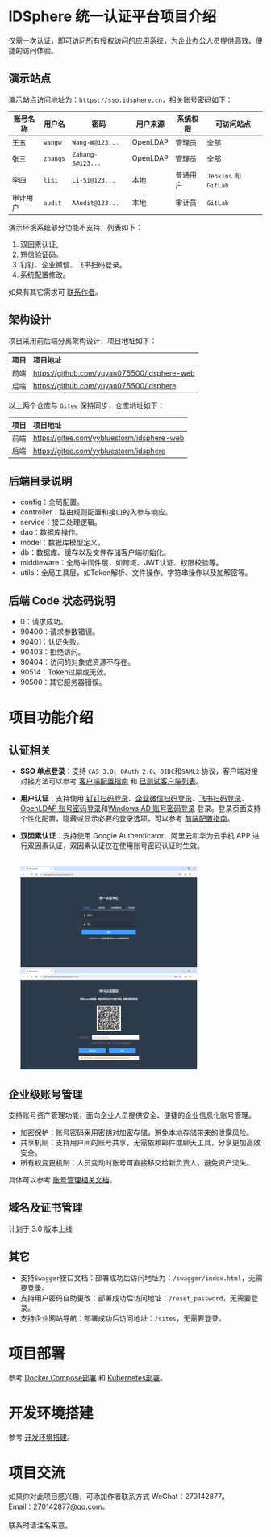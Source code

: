 # IDSphere 统一认证平台项目介绍
仅需一次认证，即可访问所有授权访问的应用系统，为企业办公人员提供高效、便捷的访问体验。
## 演示站点
演示站点访问地址为：`https://sso.idsphere.cn`，相关账号密码如下：

| 账号名称 | 用户名      | 密码                | 用户来源     | 系统权限 | 可访问站点                |
|------|----------|-------------------|----------|------|----------------------|
| 王五   | `wangw`  | `Wang-W@123...`   | OpenLDAP | 管理员  | 全部                   |
| 张三   | `zhangs` | `Zahang-S@123...` | OpenLDAP | 管理员  | 全部                   |
| 李四   | `lisi`   | `Li-Si@123...`    | 本地       | 普通用户 | `Jenkins` 和 `GitLab` |
| 审计用户 | `audit`  | `AAudit@123...`   | 本地       | 审计员  | `GitLab`             |

演示环境系统部分功能不支持，列表如下：
1. 双因素认证。
2. 短信验证码。
3. 钉钉、企业微信、飞书扫码登录。
4. 系统配置修改。

如果有其它需求可 [联系作者](#项目交流)。
## 架构设计
项目采用前后端分离架构设计，项目地址如下：

| 项目  | 项目地址                                        |
|:----|:--------------------------------------------|
| 前端  | https://github.com/yuyan075500/idsphere-web |                                                                                                              |
| 后端  | https://github.com/yuyan075500/idsphere     |

以上两个仓库与 `Gitee` 保持同步，仓库地址如下：

| 项目  | 项目地址                                       |
|:----|:-------------------------------------------|
| 前端  | https://gitee.com/yybluestorm/idsphere-web |                                                                                                              |
| 后端  | https://gitee.com/yybluestorm/idsphere     |
## 后端目录说明
* config：全局配置。
* controller：路由规则配置和接口的入参与响应。
* service：接口处理逻辑。
* dao：数据库操作。
* model：数据库模型定义。
* db：数据库、缓存以及文件存储客户端初始化。
* middleware：全局中间件层，如跨域、JWT认证、权限校验等。
* utils：全局工具层，如Token解析、文件操作、字符串操作以及加解密等。
## 后端 Code 状态码说明
* 0：请求成功。
* 90400：请求参数错误。
* 90401：认证失败。
* 90403：拒绝访问。
* 90404：访问的对象或资源不存在。
* 90514：Token过期或无效。
* 90500：其它服务器错误。
# 项目功能介绍
## 认证相关
* **SSO 单点登录**：支持 `CAS 3.0`、`OAuth 2.0`、`OIDC`和`SAML2` 协议，客户端对接对接方法可以参考 [客户端配置指南](https://github.com/yuyan075500/idsphere/wiki/6%E3%80%81%E5%8D%95%E7%82%B9%E7%99%BB%E5%BD%95%EF%BC%88SSO%EF%BC%89%E5%AE%A2%E6%88%B7%E7%AB%AF%E6%8E%A5%E5%85%A5%E6%8C%87%E5%8D%97 "SSO 客户端对接") 和 [已测试客户端列表](https://github.com/yuyan075500/idsphere/wiki/6%E3%80%81%E5%8D%95%E7%82%B9%E7%99%BB%E5%BD%95%EF%BC%88SSO%EF%BC%89%E5%AE%A2%E6%88%B7%E7%AB%AF%E6%8E%A5%E5%85%A5%E6%8C%87%E5%8D%97#%E5%B7%B2%E9%80%9A%E8%BF%87%E6%B5%8B%E8%AF%95%E7%9A%84%E5%AE%A2%E6%88%B7%E7%AB%AF%E5%88%97%E8%A1%A8 "已测试客户端列表")。
* **用户认证**：支持使用 [钉钉扫码登录](https://github.com/yuyan075500/idsphere/wiki/5%E3%80%81%E7%94%A8%E6%88%B7%E8%AE%A4%E8%AF%81#%E9%92%89%E9%92%89 "钉钉扫码配置")、[企业微信扫码登录](https://github.com/yuyan075500/idsphere/wiki/5%E3%80%81%E7%94%A8%E6%88%B7%E8%AE%A4%E8%AF%81#%E4%BC%81%E4%B8%9A%E5%BE%AE%E4%BF%A1 "企业微信扫码配置")、[飞书扫码登录](https://github.com/yuyan075500/idsphere/wiki/5%E3%80%81%E7%94%A8%E6%88%B7%E8%AE%A4%E8%AF%81#%E9%A3%9E%E4%B9%A6 "飞书扫码配置")、[OpenLDAP 账号密码登录](https://github.com/yuyan075500/idsphere/wiki/5%E3%80%81%E7%94%A8%E6%88%B7%E8%AE%A4%E8%AF%81#openldap "OpenLDAP 配置")和[Windows AD 账号密码登录](https://github.com/yuyan075500/idsphere/wiki/5%E3%80%81%E7%94%A8%E6%88%B7%E8%AE%A4%E8%AF%81#windows-ad "Windows AD配置") 登录。登录页面支持个性化配置，隐藏或显示必要的登录选项，可以参考 [前端配置指南](https://github.com/yuyan075500/ops-web "前端配置")。
* **双因素认证**：支持使用 Google Authenticator、阿里云和华为云手机 APP 进行双因素认证，双因素认证仅在使用账号密码认证时生效。

    <br>
    <img src="deploy/image/login-1.gif" alt="img" width="350" height="200"/>
    <img src="deploy/image/login-mfa.gif" alt="img" width="350" height="200"/>
    <br>

## 企业级账号管理
支持账号资产管理功能，面向企业人员提供安全、便捷的企业信息化账号管理。
* 加密保护：账号密码采用密钥对加密存储，避免本地存储带来的泄露风险。
* 共享机制：支持用户间的账号共享，无需依赖邮件或聊天工具，分享更加高效安全。
* 所有权变更机制：人员变动时账号可直接移交给新负责人，避免资产流失。

具体可以参考 [账号管理相关文档](https://github.com/yuyan075500/idsphere/wiki/4%E3%80%81%E7%B3%BB%E7%BB%9F%E4%BD%BF%E7%94%A8#%E8%B4%A6%E5%8F%B7%E7%AE%A1%E7%90%86 "账号管理")。
## 域名及证书管理
计划于 3.0 版本上线
## 其它
* 支持`Swagger`接口文档：部署成功后访问地址为：`/swagger/index.html`，无需要登录。
* 支持用户密码自助更改：部署成功后访问地址：`/reset_password`，无需要登录。
* 支持企业网站导航：部署成功后访问地址：`/sites`，无需要登录。
# 项目部署
参考 [Docker Compose部署](https://github.com/yuyan075500/idsphere/wiki/%E5%AE%89%E8%A3%85%E9%83%A8%E7%BD%B2#docker-compose-%E9%83%A8%E7%BD%B2 "docker-compose部署") 和 [Kubernetes部署](https://github.com/yuyan075500/idsphere/wiki/%E5%AE%89%E8%A3%85%E9%83%A8%E7%BD%B2#kubernetes-%E9%83%A8%E7%BD%B2 "Kubernetes部署")。
# 开发环境搭建
参考 [开发环境搭建](https://github.com/yuyan075500/idsphere/wiki/%E5%BC%80%E5%8F%91%E7%8E%AF%E5%A2%83%E6%90%AD%E5%BB%BA "开发环境搭建")。
# 项目交流
如果你对此项目感兴趣，可添加作者联系方式
WeChat：270142877。  
Email：270142877@qq.com。  
<br>
联系时请注名来意。